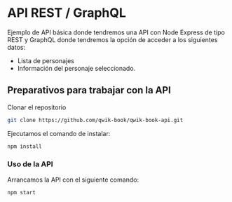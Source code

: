 # API REST / GraphQL

Ejemplo de API básica donde tendremos una API con Node Express de tipo REST y GraphQL donde tendremos la opción de acceder a los siguientes datos:

* Lista de personajes
* Información del personaje seleccionado.

## Preparativos para trabajar con la API

Clonar el repositorio
```bash
git clone https://github.com/qwik-book/qwik-book-api.git
```

Ejecutamos el comando de instalar:

```bash
npm install
```

### Uso de la API

Arrancamos la API con el siguiente comando:

```bash
npm start
```